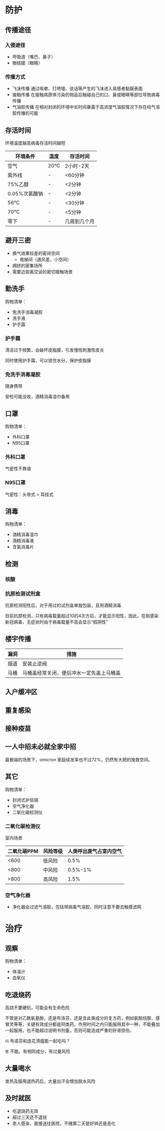 # 防护

## 传播途径

### 入侵途径

- 呼吸道（嘴巴、鼻子）
- 眼结膜（眼睛）

### 传播方式

- 飞沫传播 通过咳嗽、打喷嚏、说话等产生的飞沫进入易感者黏膜表面
- 接触传播 在接触病原体污染的物品后触碰自己的口、鼻或眼睛等部位导致病毒传播
- 气溶胶传播 在相对封闭的环境中长时间暴露于高浓度气溶胶情况下存在经气溶胶传播的可能

## 存活时间

环境温度越高病毒存活时间越短

| 环境条件 | 温度 | 存活时间 |
| --- | --- | --- |
| 空气 | 20°C | 2小时-2天 |
| 紫外线 | - | <60分钟 |
| 75%乙醇 | - | <2分钟 |
| 0.05%次氯酸钠 | - | <2分钟 |
| 56°C | - | <30分钟 |
| 70°C | - | <5分钟 |
| 零下 | - | 几周到几个月 |

## 避开三密

- 换气效果较差的密闭空间
  - 电梯间（通风差，小空间）
- 拥挤的密集场所
- 需要近距离交谈的密切接触场景

## 勤洗手

购物清单：

- 免洗手消毒凝胶
- 洗手液
- 护手霜

### 护手霜

清洁过于频繁，会破坏皮脂膜，引发慢性刺激性皮炎

同时使用护手霜，可以锁住水分，保护皮脂膜

### 免洗手消毒凝胶

随身携带

安检可能没收，酒精消毒湿巾备用

## 口罩

购物清单：

- 外科口罩
- N95口罩

### 外科口罩

气密性不靠谱

### N95口罩

气密性：头带式 > 耳挂式

## 消毒

购物清单：

- 酒精消毒湿巾
- 酒精消毒液
- 含氯消毒片

## 检测

### 核酸

### 抗原检测试剂盒

抗原检测阳性后，对于用过的试剂盒单独包装，且用酒精消毒

目前抗原检测，只有病毒载量超过10的4次方后，才能显示阳性，因此，在刚感染新冠病毒，无症状时由于病毒载量不高会显示“假阴性”

## 楼宇传播

| 漏洞 | 措施 |
| --- | --- |
| 烟道 |安装止逆阀 |
| 马桶 | 马桶盖经常关闭，便后冲水一定先盖上马桶盖 |

## 入户缓冲区

## 重复感染

## 接种疫苗

## 一人中招未必就全家中招

最极端的场景下，omicron 家庭续发率也不过72%，仍然有大把的挽救空间。

## 其它

购物清单：

- 封闭式护目镜
- 空气净化器
- 二氧化碳检测仪

### 二氧化碳检测仪

室内场景

| 二氧化碳PPM | 风险等级 | 人类呼出废气占室内空气 |
| --- | --- | --- |
| <600 | 低风险 | 0.5% |
| <800 | 中风险 | 0.5%-1% |
| >800 | 高风险 | 1.5% |

### 空气净化器

- 净化器会过滤气溶胶，包括带病毒气溶胶，同时注意不要去触摸滤网

# 治疗

## 观察

购物清单：

- 体温计
- 血氧仪

## 吃退烧药

高烧不要硬抗，可能会有生命危险

不管是对乙酰氨基酚，还是布洛芬，还是含此类成分的复方药，例如氨酚烷胺、感冒灵等等，关键有效成分都是同类药，作用时间之内只能服用其中一种，不能叠加一起服用，也不能超过说明书剂量，否则可能造成严重的肝肾损伤。

```问``` 布诺芬和连花清瘟能一起吃吗？

```答``` 不能。有相同成分，有过量风险

## 大量喝水

发热及服用退热药后，大量出汗会增加脱水风险

## 及时就医

- 吃退烧药无效
- 超过三天还不退烧
- 老人感染，直接送往医院，不赌第二天是好转还是恶化
